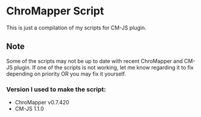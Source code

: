 # ChroMapper Script

This is just a compilation of my scripts for CM-JS plugin.

## Note

Some of the scripts may not be up to date with recent ChroMapper and CM-JS
plugin. If one of the scripts is not working, let me know regarding it to fix
depending on priority OR you may fix it yourself.

### Version I used to make the script:

-   ChroMapper v0.7.420
-   CM-JS 1.1.0
